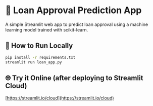 # 🏦 Loan Approval Prediction App

A simple Streamlit web app to predict loan approval using a machine learning model trained with scikit-learn.

## 🧪 How to Run Locally

```bash
pip install -r requirements.txt
streamlit run loan_app.py
```

## 🌐 Try it Online (after deploying to Streamlit Cloud)

[https://streamlit.io/cloud](https://streamlit.io/cloud)
